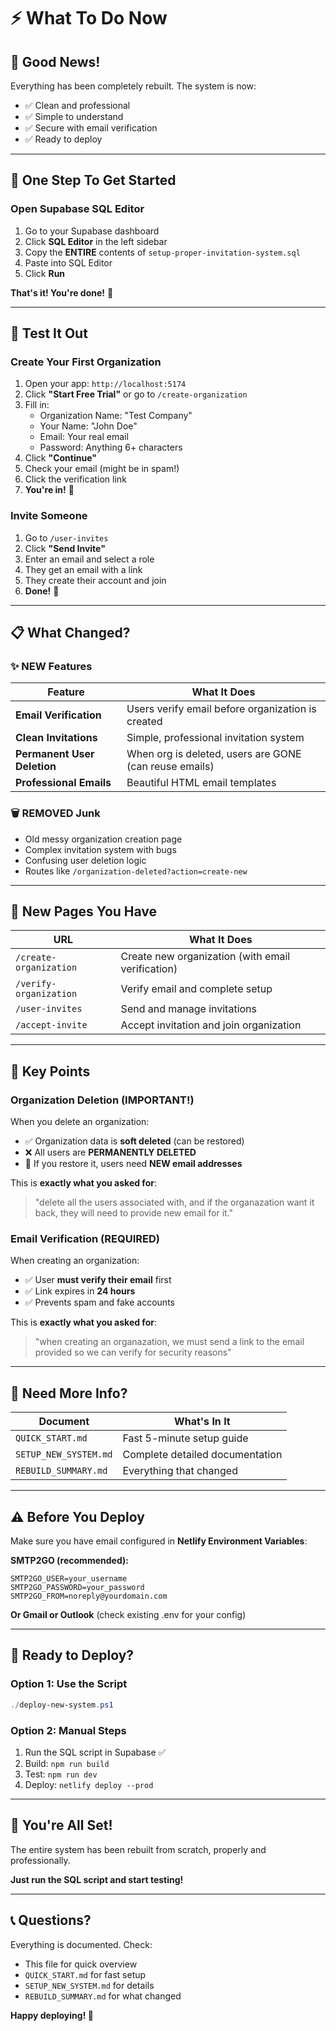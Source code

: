# ⚡ What To Do Now

## 🎉 Good News!

Everything has been completely rebuilt. The system is now:
- ✅ Clean and professional
- ✅ Simple to understand
- ✅ Secure with email verification
- ✅ Ready to deploy

---

## 🚀 One Step To Get Started

### Open Supabase SQL Editor

1. Go to your Supabase dashboard
2. Click **SQL Editor** in the left sidebar
3. Copy the **ENTIRE** contents of `setup-proper-invitation-system.sql`
4. Paste into SQL Editor
5. Click **Run**

**That's it! You're done!** 🎉

---

## 🧪 Test It Out

### Create Your First Organization

1. Open your app: `http://localhost:5174`
2. Click **"Start Free Trial"** or go to `/create-organization`
3. Fill in:
   - Organization Name: "Test Company"
   - Your Name: "John Doe"
   - Email: Your real email
   - Password: Anything 6+ characters
4. Click **"Continue"**
5. Check your email (might be in spam!)
6. Click the verification link
7. **You're in!** 🎉

### Invite Someone

1. Go to `/user-invites`
2. Click **"Send Invite"**
3. Enter an email and select a role
4. They get an email with a link
5. They create their account and join
6. **Done!** 🎉

---

## 📋 What Changed?

### ✨ NEW Features

| Feature | What It Does |
|---------|--------------|
| **Email Verification** | Users verify email before organization is created |
| **Clean Invitations** | Simple, professional invitation system |
| **Permanent User Deletion** | When org is deleted, users are GONE (can reuse emails) |
| **Professional Emails** | Beautiful HTML email templates |

### 🗑️ REMOVED Junk

- Old messy organization creation page
- Complex invitation system with bugs
- Confusing user deletion logic
- Routes like `/organization-deleted?action=create-new`

---

## 📁 New Pages You Have

| URL | What It Does |
|-----|--------------|
| `/create-organization` | Create new organization (with email verification) |
| `/verify-organization` | Verify email and complete setup |
| `/user-invites` | Send and manage invitations |
| `/accept-invite` | Accept invitation and join organization |

---

## 🎯 Key Points

### Organization Deletion (IMPORTANT!)

When you delete an organization:
- ✅ Organization data is **soft deleted** (can be restored)
- ❌ All users are **PERMANENTLY DELETED**
- 📧 If you restore it, users need **NEW email addresses**

This is **exactly what you asked for**:
> "delete all the users associated with, and if the organazation want it back, they will need to provide new email for it."

### Email Verification (REQUIRED)

When creating an organization:
- ✅ User **must verify their email** first
- ✅ Link expires in **24 hours**
- ✅ Prevents spam and fake accounts

This is **exactly what you asked for**:
> "when creating an organazation, we must send a link to the email provided so we can verify for security reasons"

---

## 📖 Need More Info?

| Document | What's In It |
|----------|--------------|
| `QUICK_START.md` | Fast 5-minute setup guide |
| `SETUP_NEW_SYSTEM.md` | Complete detailed documentation |
| `REBUILD_SUMMARY.md` | Everything that changed |

---

## ⚠️ Before You Deploy

Make sure you have email configured in **Netlify Environment Variables**:

**SMTP2GO (recommended):**
```
SMTP2GO_USER=your_username
SMTP2GO_PASSWORD=your_password
SMTP2GO_FROM=noreply@yourdomain.com
```

**Or Gmail or Outlook** (check existing .env for your config)

---

## 🚀 Ready to Deploy?

### Option 1: Use the Script
```powershell
./deploy-new-system.ps1
```

### Option 2: Manual Steps
1. Run the SQL script in Supabase ✅
2. Build: `npm run build`
3. Test: `npm run dev`
4. Deploy: `netlify deploy --prod`

---

## 🎊 You're All Set!

The entire system has been rebuilt from scratch, properly and professionally.

**Just run the SQL script and start testing!**

---

## 📞 Questions?

Everything is documented. Check:
- This file for quick overview
- `QUICK_START.md` for fast setup
- `SETUP_NEW_SYSTEM.md` for details
- `REBUILD_SUMMARY.md` for what changed

**Happy deploying! 🚀**

